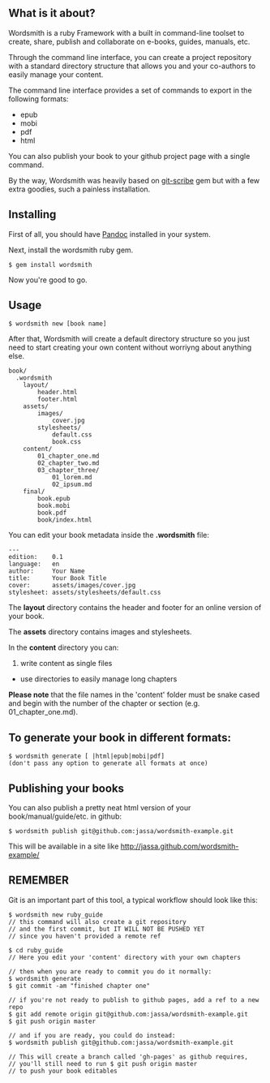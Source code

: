## What is it about?

Wordsmith is a ruby Framework with a built in command-line toolset to create, share, publish and collaborate on e-books, guides, manuals, etc.

Through the command line interface, you can create a project repository with a standard directory structure that allows you and your co-authors to easily manage your content.

The command line interface provides a set of commands to export in the following formats:
  
  * epub
  * mobi
  * pdf
  * html

You can also publish your book to your github project page with a single command.

By the way, Wordsmith was heavily based on [git-scribe][gitscribe] gem but with a few
extra goodies, such a painless installation.

[gitscribe]: https://github.com/schacon/git-scribe

## Installing

First of all, you should have [Pandoc][pandoc] installed in your system.

[pandoc]: http://johnmacfarlane.net/pandoc/installing.html

Next, install the wordsmith ruby gem.

    $ gem install wordsmith

Now you're good to go.

## Usage

    $ wordsmith new [book name]

After that, Wordsmith will create a default directory structure so you just need to start
creating your own content without worriyng about anything else.

	book/
	  .wordsmith
		layout/
			header.html
			footer.html
		assets/
			images/
				cover.jpg
			stylesheets/
				default.css
				book.css	
		content/	
			01_chapter_one.md
			02_chapter_two.md
			03_chapter_three/
				01_lorem.md
				02_ipsum.md
		final/
			book.epub
			book.mobi
			book.pdf
			book/index.html

You can edit your book metadata inside the **.wordsmith** file:

    ---
    edition:    0.1
    language:   en
    author:     Your Name
    title:      Your Book Title
    cover:      assets/images/cover.jpg
    stylesheet: assets/stylesheets/default.css

The **layout** directory contains the header and footer for an online version of your book.

The **assets** directory contains images and stylesheets.

In the **content** directory you can:

1. write content as single files
* use directories to easily manage long chapters

**Please note** that the file names in the 'content' folder must be snake cased and begin with the number of the chapter or section (e.g. 01_chapter_one.md).

## To generate your book in different formats:

    $ wordsmith generate [ |html|epub|mobi|pdf] 
    (don't pass any option to generate all formats at once)

## Publishing your books

You can also publish a pretty neat html version of your book/manual/guide/etc. in github:

    $ wordsmith publish git@github.com:jassa/wordsmith-example.git
  
This will be available in a site like http://jassa.github.com/wordsmith-example/

## REMEMBER
Git is an important part of this tool, a typical workflow should look like this:

    $ wordsmith new ruby_guide
    // this command will also create a git repository 
    // and the first commit, but IT WILL NOT BE PUSHED YET
    // since you haven't provided a remote ref
    
    $ cd ruby_guide
    // Here you edit your 'content' directory with your own chapters
    
    // then when you are ready to commit you do it normally:
    $ wordsmith generate
    $ git commit -am "finished chapter one"
    
    // if you're not ready to publish to github pages, add a ref to a new repo
    $ git add remote origin git@github.com:jassa/wordsmith-example.git
    $ git push origin master
    
    // and if you are ready, you could do instead:
    $ wordsmith publish git@github.com:jassa/wordsmith-example.git

    // This will create a branch called 'gh-pages' as github requires,
    // you'll still need to run $ git push origin master 
    // to push your book editables
